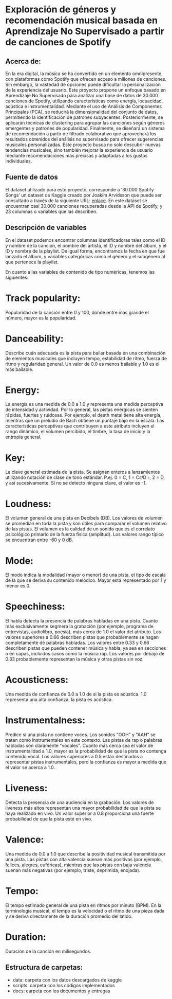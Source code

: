 # Exploración de géneros y recomendación musical basada en Aprendizaje No Supervisado a partir de canciones de Spotify

## Acerca de:

En la era digital, la música se ha convertido en un elemento omnipresente, con plataformas como Spotify que ofrecen acceso a millones de canciones. Sin embargo, la vastedad de opciones puede dificultar la personalización de la experiencia del usuario. Este proyecto propone un enfoque basado en Aprendizaje No Supervisado para analizar una base de datos de 30.000 canciones de Spotify, utilizando características como energía, locuacidad, acústica e instrumentalidad. Mediante el uso de Análisis de Componentes Principales (PCA), se reducirá la dimensionalidad del conjunto de datos, permitiendo la identificación de patrones subyacentes. Posteriormente, se aplicarán técnicas de clustering para agrupar las canciones según géneros emergentes y patrones de popularidad. Finalmente, se diseñará un sistema de recomendación a partir de filtrado colaborativo que aprovechará los resultados obtenidos del análisis no supervisado para ofrecer sugerencias musicales personalizadas. Este proyecto busca no solo descubrir nuevas tendencias musicales, sino también mejorar la experiencia de usuario mediante recomendaciones más precisas y adaptadas a los gustos individuales. 

## Fuente de datos 

El dataset utilizado para este proyecto, corresponde a ’30.000 Spotify Songs’ un dataset de Kaggle creado por Joakim Arvidsson que puede ser consultado a través de la siguiente URL: [enlace](https://www.kaggle.com/datasets/joebeachcapital/30000-spotify-songs/data?select=spotify_songs.csv). En este dataset se encuentran casi 30.000 canciones recuperadas desde la API de Spotify, y 23 columnas o variables que las describen. 

## Descripción de variables 

En el dataset podemos encontrar columnas identificadoras tales como el ID y nombre de la canción, el nombre del artista, el ID y nombre del álbum, y el ID y nombre de la playlist. De igual forma, encontramos la fecha en que fue lanzado el álbum, y variables categóricas como el género y el subgénero al que pertenece la playlist. 

En cuanto a las variables de contenido de tipo numéricas, tenemos las siguientes: 

# Track popularity: 

Popularidad de la canción entre 0 y 100, donde entre más grande el número, mayor es la popularidad. 

# Danceability:

Describe cuán adecuada es la pista para bailar basada en una combinación de elementos musicales que incluyen tempo, estabilidad de ritmo, fuerza de ritmo y regularidad general. Un valor de 0.0 es menos bailable y 1.0 es el más bailable. 

# Energy:

La energía es una medida de 0.0 a 1.0 y representa una medida perceptiva de intensidad y actividad. Por lo general, las pistas enérgicas se sienten rápidas, fuertes y ruidosas. Por ejemplo, el death metal tiene alta energía, mientras que un preludio de Bach obtiene un puntaje bajo en la escala. Las características perceptivas que contribuyen a este atributo incluyen el rango dinámico, el volumen percibido, el timbre, la tasa de inicio y la entropía general. 

# Key: 

La clave general estimada de la pista. Se asignan enteros a lanzamientos utilizando notación de clase de tono estándar. P.ej. 0 = C, 1 = C♯/D ♭, 2 = D, y así sucesivamente. Si no se detectó ninguna clave, el valor es -1. 

# Loudness: 

El volumen general de una pista en Decibels (DB). Los valores de volumen se promedian en toda la pista y son útiles para comparar el volumen relativo de las pistas. El volumen es la calidad de un sonido que es el correlato psicológico primario de la fuerza física (amplitud). Los valores rango típico se encuentran entre -60 y 0 dB. 

# Mode: 

El modo indica la modalidad (mayor o menor) de una pista, el tipo de escala de la que se deriva su contenido melódico. Mayor está representado por 1 y menor es 0. 

# Speechiness: 

El habla detecta la presencia de palabras habladas en una pista. Cuanto más exclusivamente segmera la grabación (por ejemplo, programa de entrevistas, audiolibro, poesía), más cerca de 1.0 el valor del atributo. Los valores superiores a 0.66 describen pistas que probablemente se hagan completamente de palabras habladas. Los valores entre 0.33 y 0.66 describen pistas que pueden contener música y habla, ya sea en secciones o en capas, incluidos casos como la música rap. Los valores por debajo de 0.33 probablemente representan la música y otras pistas sin voz. 

# Acousticness:

Una medida de confianza de 0.0 a 1.0 de si la pista es acústica. 1.0 representa una alta confianza, la pista es acústica. 

# Instrumentalness: 

Predice si una pista no contiene voces. Los sonidos "OOH" y "AAH" se tratan como instrumentales en este contexto. Las pistas de rap o palabras habladas son claramente "vocales". Cuanto más cerca sea el valor de instrumentalidad a 1.0, mayor es la probabilidad de que la pista no contenga contenido vocal. Los valores superiores a 0.5 están destinados a representar pistas instrumentales, pero la confianza es mayor a medida que el valor se acerca a 1.0. 

# Liveness: 

Detecta la presencia de una audiencia en la grabación. Los valores de liveness más altos representan una mayor probabilidad de que la pista se haya realizado en vivo. Un valor superior a 0.8 proporciona una fuerte probabilidad de que la pista esté en vivo. 

# Valence: 

Una medida de 0.0 a 1.0 que describe la positividad musical transmitida por una pista. Las pistas con alta valencia suenan más positivas (por ejemplo, felices, alegres, eufóricas), mientras que las pistas con baja valencia suenan más negativas (por ejemplo, triste, deprimida, enojada). 

# Tempo: 

El tempo estimado general de una pista en ritmos por minuto (BPM). En la terminología musical, el tempo es la velocidad o el ritmo de una pieza dada y se deriva directamente de la duración promedio del latido. 

# Duration: 

Duración de la canción en milisegundos. 


## Estructura de carpetas:

* data: carpeta con los datos descargados de kaggle
* scripts: carpeta con los códigos implementados
* docs: carpeta con los documentos y entregas
